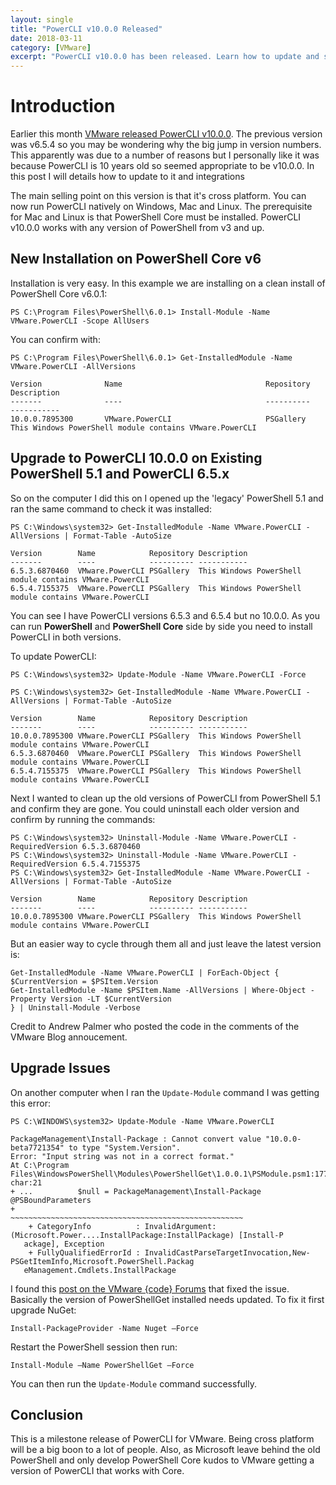 ```yaml
---
layout: single
title: "PowerCLI v10.0.0 Released"
date: 2018-03-11
category: [VMware]
excerpt: "PowerCLI v10.0.0 has been released. Learn how to update and solve some install issues here"
---
```

# Introduction

Earlier this month [VMware released PowerCLI v10.0.0](https://blogs.vmware.com/PowerCLI/2018/02/powercli-10.html). The previous version was v6.5.4 so you may be wondering why the big jump in version numbers. This apparently was due to a number of reasons but I personally like it was because PowerCLI is 10 years old so seemed appropriate to be v10.0.0. In this post I will details how to update to it and integrations 

The main selling point on this version is that it's cross platform. You can now run PowerCLI natively on Windows, Mac and Linux. The prerequisite for Mac and Linux is that PowerShell Core must be installed. PowerCLI v10.0.0 works with any version of PowerShell from v3 and up.

## New Installation on PowerShell Core v6

Installation is very easy. In this example we are installing on a clean install of PowerShell Core v6.0.1:

~~~ posh
PS C:\Program Files\PowerShell\6.0.1> Install-Module -Name VMware.PowerCLI -Scope AllUsers
~~~

You can confirm with:

~~~ posh
PS C:\Program Files\PowerShell\6.0.1> Get-InstalledModule -Name VMware.PowerCLI -AllVersions

Version              Name                                Repository           Description
-------              ----                                ----------           -----------
10.0.0.7895300       VMware.PowerCLI                     PSGallery            This Windows PowerShell module contains VMware.PowerCLI
~~~

## Upgrade to PowerCLI 10.0.0 on Existing PowerShell 5.1 and PowerCLI 6.5.x

So on the computer I did this on I opened up the 'legacy' PowerShell 5.1 and ran the same command to check it was installed:

~~~ posh
PS C:\Windows\system32> Get-InstalledModule -Name VMware.PowerCLI -AllVersions | Format-Table -AutoSize

Version        Name            Repository Description
-------        ----            ---------- -----------
6.5.3.6870460  VMware.PowerCLI PSGallery  This Windows PowerShell module contains VMware.PowerCLI
6.5.4.7155375  VMware.PowerCLI PSGallery  This Windows PowerShell module contains VMware.PowerCLI
~~~

You can see I have PowerCLI versions 6.5.3 and 6.5.4 but no 10.0.0. As you can run **PowerShell** and **PowerShell Core** side by side you need to install PowerCLI in both versions.

To update PowerCLI:

~~~ posh
PS C:\Windows\system32> Update-Module -Name VMware.PowerCLI -Force

PS C:\Windows\system32> Get-InstalledModule -Name VMware.PowerCLI -AllVersions | Format-Table -AutoSize

Version        Name            Repository Description
-------        ----            ---------- -----------
10.0.0.7895300 VMware.PowerCLI PSGallery  This Windows PowerShell module contains VMware.PowerCLI
6.5.3.6870460  VMware.PowerCLI PSGallery  This Windows PowerShell module contains VMware.PowerCLI
6.5.4.7155375  VMware.PowerCLI PSGallery  This Windows PowerShell module contains VMware.PowerCLI
~~~

Next I wanted to clean up the old versions of PowerCLI from PowerShell 5.1 and confirm they are gone. You could uninstall each older version and confirm by running the commands:

~~~ posh
PS C:\Windows\system32> Uninstall-Module -Name VMware.PowerCLI -RequiredVersion 6.5.3.6870460
PS C:\Windows\system32> Uninstall-Module -Name VMware.PowerCLI -RequiredVersion 6.5.4.7155375
PS C:\Windows\system32> Get-InstalledModule -Name VMware.PowerCLI -AllVersions | Format-Table -AutoSize

Version        Name            Repository Description
-------        ----            ---------- -----------
10.0.0.7895300 VMware.PowerCLI PSGallery  This Windows PowerShell module contains VMware.PowerCLI
~~~

But an easier way to cycle through them all and just leave the latest version is:

~~~ posh
Get-InstalledModule -Name VMware.PowerCLI | ForEach-Object {
$CurrentVersion = $PSItem.Version
Get-InstalledModule -Name $PSItem.Name -AllVersions | Where-Object -Property Version -LT $CurrentVersion
} | Uninstall-Module -Verbose
~~~

Credit to Andrew Palmer who posted the code in the comments of the VMware Blog annoucement.

## Upgrade Issues

On another computer when I ran the `Update-Module` command I was getting this error:

~~~ posh
PS C:\WINDOWS\system32> Update-Module -Name VMware.PowerCLI

PackageManagement\Install-Package : Cannot convert value "10.0.0-beta7721354" to type "System.Version".
Error: "Input string was not in a correct format."
At C:\Program Files\WindowsPowerShell\Modules\PowerShellGet\1.0.0.1\PSModule.psm1:1772 char:21
+ ...          $null = PackageManagement\Install-Package @PSBoundParameters
+                      ~~~~~~~~~~~~~~~~~~~~~~~~~~~~~~~~~~~~~~~~~~~~~~~~~~~~
    + CategoryInfo          : InvalidArgument: (Microsoft.Power....InstallPackage:InstallPackage) [Install-P
   ackage], Exception
    + FullyQualifiedErrorId : InvalidCastParseTargetInvocation,New-PSGetItemInfo,Microsoft.PowerShell.Packag
   eManagement.Cmdlets.InstallPackage
~~~

I found this [post on the VMware {code} Forums](https://code.vmware.com/forums/2530/vsphere-powercli#581923) that fixed the issue. Basically the version of PowerShellGet installed needs updated. To fix it first upgrade NuGet:

~~~ posh
Install-PackageProvider -Name Nuget –Force
~~~

Restart the PowerShell session then run:

~~~ posh
Install-Module –Name PowerShellGet –Force
~~~

You can then run the `Update-Module` command successfully.

## Conclusion

This is a milestone release of PowerCLI for VMware. Being cross platform will be a big boon to a lot of people. Also, as Microsoft leave behind the old PowerShell and only develop PowerShell Core kudos to VMware getting a version of PowerCLI that works with Core.
